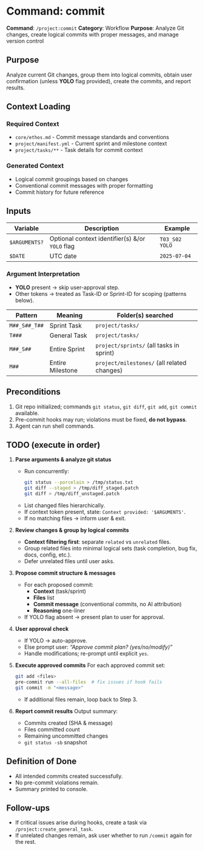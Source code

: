 # Command: commit

**Command**: `/project:commit`
**Category**: Workflow
**Purpose**: Analyze Git changes, create logical commits with proper messages, and manage version control

## Purpose
Analyze current Git changes, group them into logical commits, obtain user confirmation (unless **YOLO** flag provided), create the commits, and report results.

## Context Loading

### Required Context
- `core/ethos.md` - Commit message standards and conventions
- `project/manifest.yml` - Current sprint and milestone context
- `project/tasks/**` - Task details for commit context

### Generated Context
- Logical commit groupings based on changes
- Conventional commit messages with proper formatting
- Commit history for future reference

## Inputs
| Variable          | Description                                                             | Example                       |
|-------------------|-------------------------------------------------------------------------|-------------------------------|
| `$ARGUMENTS?`     | Optional context identifier(s) &/or `YOLO` flag                         | `T03_S02 YOLO`                |
| `$DATE`           | UTC date                                                                | `2025-07-04`                  |

### Argument Interpretation
* **YOLO** present → skip user-approval step.
* Other tokens → treated as Task-ID or Sprint-ID for scoping (patterns below).

| Pattern                  | Meaning                         | Folder(s) searched                             |
|--------------------------|---------------------------------|-----------------------------------------------|
| `M##_S##_T##`            | Sprint Task                     | `project/tasks/`                                   |
| `T###`                   | General Task                    | `project/tasks/`                                   |
| `M##_S##`                | Entire Sprint                   | `project/sprints/` (all tasks in sprint)          |
| `M##`                    | Entire Milestone                | `project/milestones/` (all related changes)       |

## Preconditions
1. Git repo initialized; commands `git status`, `git diff`, `git add`, `git commit` available.
2. Pre-commit hooks may run; violations must be fixed, **do not bypass**.
3. Agent can run shell commands.

## TODO (execute in order)
1. **Parse arguments & analyze git status**
   - Run concurrently:
     ```bash
     git status --porcelain > /tmp/status.txt
     git diff --staged > /tmp/diff_staged.patch
     git diff > /tmp/diff_unstaged.patch
     ```
   - List changed files hierarchically.
   - If context token present, state: `Context provided: '$ARGUMENTS'`.
   - If no matching files → inform user & exit.

2. **Review changes & group by logical commits**
   - **Context filtering first**: separate `related` vs `unrelated` files.
   - Group related files into minimal logical sets (task completion, bug fix, docs, config, etc.).
   - Defer unrelated files until user asks.

3. **Propose commit structure & messages**
   - For each proposed commit:
     - **Context** (task/sprint)
     - **Files** list
     - **Commit message** (conventional commits, no AI attribution)
     - **Reasoning** one-liner
   - If YOLO flag absent → present plan to user for approval.

4. **User approval check**
   - If YOLO → auto-approve.
   - Else prompt user: *“Approve commit plan? (yes/no/modify)”*
   - Handle modifications; re-prompt until explicit `yes`.

5. **Execute approved commits**
   For each approved commit set:
   ```bash
   git add <files>
   pre-commit run --all-files  # fix issues if hook fails
   git commit -m "<message>"
   ```
   - If additional files remain, loop back to Step 3.

6. **Report commit results**
   Output summary:
   - Commits created (SHA & message)
   - Files committed count
   - Remaining uncommitted changes
   - `git status -sb` snapshot

## Definition of Done
- All intended commits created successfully.
- No pre-commit violations remain.
- Summary printed to console.

## Follow-ups
- If critical issues arise during hooks, create a task via `/project:create_general_task`.
- If unrelated changes remain, ask user whether to run `/commit` again for the rest.
